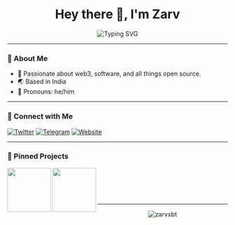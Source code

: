 <h1 align="center">Hey there 👋, I'm Zarv</h1>

<p align="center">
  <img src="https://readme-typing-svg.herokuapp.com?font=Fira+Code&size=22&duration=2000&pause=1000&center=true&vCenter=true&multiline=true&width=450&lines=Exploring+GitHub+🌱;Building+cool+things+💻;Always+learning+📚" alt="Typing SVG" />
</p>

---

### 🔹 About Me
- 💼 Passionate about web3, software, and all things open source.  
- 🌏 Based in India  
- 💬 Pronouns: he/him

---

### 🔗 Connect with Me
<p align="left">
  <a href="https://twitter.com/Zarv" target="_blank"><img alt="Twitter" src="https://img.shields.io/badge/Twitter-%231DA1F2.svg?style=flat&logo=twitter&logoColor=white"/></a>
  <a href="https://t.me/ZarvXBT" target="_blank"><img alt="Telegram" src="https://img.shields.io/badge/Telegram-2CA5E0?style=flat&logo=telegram&logoColor=white"/></a>
  <a href="https://zarvxbt.xyz" target="_blank"><img alt="Website" src="https://img.shields.io/badge/Website-000?style=flat&logo=githubpages&logoColor=white"/></a>
</p>

---

### 📌 Pinned Projects
<a href="https://github.com/zarvxbt/sui">
  <img align="left" height="100" src="https://github-readme-stats.vercel.app/api/pin/?username=zarvxbt&repo=sui&theme=radical" />
</a>
<a href="https://github.com/zarvxbt/tt">
  <img align="left" height="100" src="https://github-readme-stats.vercel.app/api/pin/?username=zarvxbt&repo=tt&theme=radical" />
</a>
<br><br><br><br>

---

<p align="center">
  <img src="https://komarev.com/ghpvc/?username=zarvxbt&label=Profile+views&color=0e75b6&style=flat" alt="zarvxbt" />
</p>
